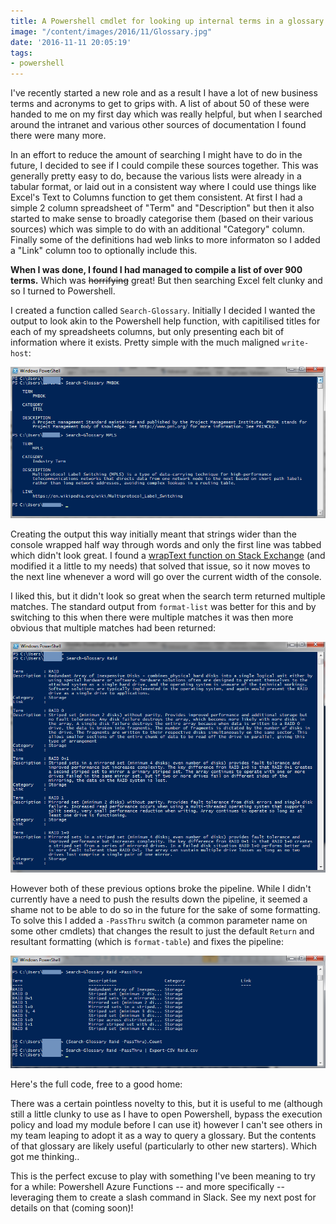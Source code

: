 ```yaml
---
title: A Powershell cmdlet for looking up internal terms in a glossary
image: "/content/images/2016/11/Glossary.jpg"
date: '2016-11-11 20:05:19'
tags:
- powershell
---
```

I've recently started a new role and as a result I have a lot of new business terms and acronyms to get to grips with. A list of about 50 of these were handed to me on my first day which was really helpful, but when I searched around the intranet and various other sources of documentation I found there were many more.

In an effort to reduce the amount of searching I might have to do in the future, I decided to see if I could compile these sources together. This was generally pretty easy to do, because the various lists were already in a tabular format, or laid out in a consistent way where I could use things like Excel's Text to Columns function to get them consistent. At first I had a simple 2 column spreadsheet of "Term" and "Description" but then it also started to make sense to broadly categorise them (based on their various sources) which was simple to do with an additional "Category" column. Finally some of the definitions had web links to more informaton so I added a "Link" column too to optionally include this.

**When I was done, I found I had managed to compile a list of over 900 terms.** Which was ~~horrifying~~ great! But then searching Excel felt clunky and so I turned to Powershell.

I created a function called `Search-Glossary`. Initially I decided I wanted the output to look akin to the Powershell help function, with capitilised titles for each of my spreadsheets columns, but only presenting each bit of information where it exists. Pretty simple with the much maligned `write-host`:

![](/content/images/2016/11/Glossary-Powershell1-2.png)

Creating the output this way initially meant that strings wider than the console wrapped half way through words and only the first line was tabbed which didn't look great. I found a [wrapText function on Stack Exchange](http://stackoverflow.com/questions/1059663/is-there-a-way-to-wordwrap-results-of-a-powershell-cmdlet) (and modified it a little to my needs) that solved that issue, so it now moves to the next line whenever a word will go over the current width of the console.

I liked this, but it didn't look so great when the search term returned multiple matches. The standard output from `format-list` was better for this and by switching to this when there were multiple matches it was then more obvious that multiple matches had been returned:

![](/content/images/2016/11/Glossary-Powershell2-1.png)

However both of these previous options broke the pipeline. While I didn't currently have a need to push the results down the pipeline, it seemed a shame not to be able to do so in the future for the sake of some formatting. To solve this I added a `-PassThru` switch (a common parameter name on some other cmdlets) that changes the result to just the default `Return` and resultant formatting (which is `format-table`) and fixes the pipeline:

![](/content/images/2016/11/Glossary-Powershell3-1.png)

Here's the full code, free to a good home:

<script src="https://gist.github.com/markwragg/0e59148c8a6e7ac1fa0c669a63584474.js"></script>

There was a certain pointless novelty to this, but it is useful to me (although still a little clunky to use as I have to open Powershell, bypass the execution policy and load my module before I can use it) however I can't see others in my team leaping to adopt it as a way to query a glossary. But the contents of that glossary are likely useful (particularly to other new starters). Which got me thinking..

This is the perfect excuse to play with something I've been meaning to try for a while: Powershell Azure Functions -- and more specifically -- leveraging them to create a slash command in Slack. See my next post for details on that (coming soon)!
